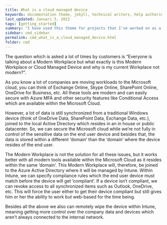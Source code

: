 ```yaml
---
title: What is a cloud managed device
keywords: documentation theme, jekyll, technical writers, help authoring tools, hat replacements
last_updated: Januari 5, 2022
tags: [getting_started]
summary: "I have used this theme for projects that I've worked on as a professional technical writer."
sidebar: cmd_sidebar
permalink: cmd_what_is_a_cloud_managed_device.html
folder: cmd
---
```


The question which is asked a lot of times by customers is “Everyone is talking about a Modern Workplace but what exactly is this Modern Workplace or Cloud Managed Device and why is my current Workplace not modern?”.

As you know a lot of companies are moving workloads to the Microsoft cloud, you can think of Exchange Online, Skype Online, SharePoint Online, OneDrive for Business, etc. All these tools are modern and can easily secure with Azure MFA and other security features like Conditional Access which are available within the Microsoft Cloud.

However, a lot of data is still synchronized from a traditional Windows device (think of OneDrive Data, SharePoint Data, Exchange Data, etc.), joined to the local Active Directory which resides in an in house or public datacenter. So, we can secure the Microsoft cloud while we’re not fully in control of the sensitive data on the end user device and besides that, the data is stored within a different ‘domain’ than the ‘domain’ where the device resides of the end user.

The Modern Workplace is not the solution for all these issues, but it works better with all modern tools available within the Microsoft Cloud as it resides within the same ‘domain’. This Modern Workplace will, therefore, be joined to the Azure Active Directory where it will be managed by Intune. Within Intune, we can specify compliance rules which the end user device must match before the device will get ‘compliant’. If a device isn’t compliant, we can revoke access to all synchronized items such as Outlook, OneDrive, etc. This will force the user either to get their device compliant but still gives him or her the ability to work but web-based for the time being.

Besides all the above we also can remotely wipe the device within Intune, meaning getting more control over the company data and devices which aren’t always connected to the internal network.
